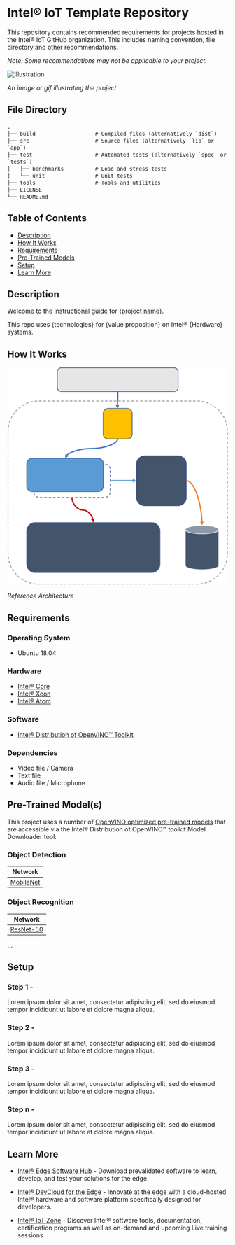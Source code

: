 # Intel® IoT Template Repository

This repository contains recommended requirements for projects hosted in the Intel® IoT GitHub organization. This 
includes naming convention, file directory and other recommendations. 

*Note: Some recommendations may not be applicable to your project.*

<img src="https://www.intel.com/content/dam/www/public/us/en/images/photography/rwd/ai-in-production-join-us-rwd.png" alt="Illustration" width="600"/>

*An image or gif illustrating the project* 

## File Directory
```
.
├── build                   # Compiled files (alternatively `dist`)
├── src                     # Source files (alternatively `lib` or `app`)
├── test                    # Automated tests (alternatively `spec` or `tests`)
│   ├── benchmarks          # Load and stress tests
│   └── unit                # Unit tests
├── tools                   # Tools and utilities
├── LICENSE
└── README.md
```

## Table of Contents
* [Description](#description)
* [How It Works](#how-it-works)
* [Requirements](#requirements)
* [Pre-Trained Models](#pre-trained-models)
* [Setup](#setup)
* [Learn More](#learn-more)

## Description
Welcome to the instructional guide for {project name}.

This repo uses {technologies} for {value proposition} on Intel® {Hardware} systems.

## How It Works

<img src="./images/HL_Reference_Arch.png" alt="Reference Architecture" width="600"/>

*Reference Architecture*

## Requirements

### Operating System
* Ubuntu 18.04

### Hardware
* [Intel® Core](http://intel.ly/3pQCNAs)
* [Intel® Xeon](http://intel.ly/3pQCNAs)
* [Intel® Atom](http://intel.ly/3pQCNAs)

### Software
* [Intel® Distribution of OpenVINO™ Toolkit](https://intel.ly/2NUizIo)

### Dependencies
* Video file / Camera
* Text file
* Audio file / Microphone

## Pre-Trained Model(s)
This project uses a number of [OpenVINO optimized pre-trained models](http://intel.ly/3aGGvrV) that are accessible via the Intel® Distribution of OpenVINO™ toolkit Model Downloader tool:

### Object Detection
| Network       |
| --------------|
| [MobileNet](https://docs.openvinotoolkit.org/latest/omz_models_intel_face_detection_adas_0001_description_face_detection_adas_0001.html)       |

### Object Recognition
| Network       |
| --------------|
| [ResNet-50](https://docs.openvinotoolkit.org/latest/omz_models_intel_person_attributes_recognition_crossroad_0234_description_person_attributes_recognition_crossroad_0234.html)       |

...

## Setup
### Step 1 -
Lorem ipsum dolor sit amet, consectetur adipiscing elit, sed do eiusmod tempor incididunt ut labore et dolore magna aliqua.

### Step 2 -
Lorem ipsum dolor sit amet, consectetur adipiscing elit, sed do eiusmod tempor incididunt ut labore et dolore magna aliqua.

### Step 3 -
Lorem ipsum dolor sit amet, consectetur adipiscing elit, sed do eiusmod tempor incididunt ut labore et dolore magna aliqua.

### Step n -
Lorem ipsum dolor sit amet, consectetur adipiscing elit, sed do eiusmod tempor incididunt ut labore et dolore magna aliqua.

## Learn More

* [Intel® Edge Software Hub](http://intel.ly/2P2Q24d) - Download prevalidated software to learn, develop, and test your solutions for the edge.


* [Intel® DevCloud for the Edge](http://intel.ly/3aJwU3t) - 
  Innovate at the edge with a cloud-hosted Intel® hardware and software platform specifically designed for developers.


* [Intel® IoT Zone](http://intel.ly/2ZFUwQi) - Discover Intel® 
  software tools, documentation, certification programs as well as on-demand and upcoming Live training sessions
